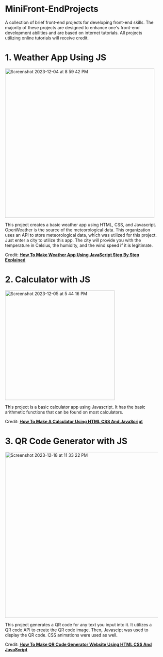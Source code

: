 # MiniFront-EndProjects
A collection of brief front-end projects for developing front-end skills. The majority of these projects are designed to enhance one's front-end development abilities and are based on internet tutorials. All projects utilizing online tutorials will receive credit.

# 1. Weather App Using JS
<img width="492" alt="Screenshot 2023-12-04 at 8 59 42 PM" src="https://github.com/ItsIzakB/MiniFront-EndProjects/assets/109478175/58765c00-c939-46db-9d01-84e2f503ecb2">


This project creates a basic weather app using HTML, CSS, and Javascript. OpenWeather is the source of the meteorological data. This organization uses an API to store meteorological data, which was utilized for this project. Just enter a city to utilize this app. The city will provide you with the temperature in Celsius, the humidity, and the wind speed if it is legitimate.

Credit: [**How To Make Weather App Using JavaScript Step By Step Explained**](https://www.youtube.com/watch?v=MIYQR-Ybrn4&list=PLjwm_8O3suyOgDS_Z8AWbbq3zpCmR-WE9&ab_channel=GreatStack)

# 2. Calculator with JS

<img width="361" alt="Screenshot 2023-12-05 at 5 44 16 PM" src="https://github.com/ItsIzakB/MiniFront-EndProjects/assets/109478175/ab5140e9-aac2-42d4-bd42-6727c3d2142f">

This project is a basic calculator app using Javascript. It has the basic arithmetic functions that can be found on most calculators.

Credit: [**How To Make A Calculator Using HTML CSS And JavaScript**](https://www.youtube.com/watch?v=MIYQR-Ybrn4&list=PLjwm_8O3suyOgDS_Z8AWbbq3zpCmR-WE9&ab_channel=GreatStack](https://www.youtube.com/watch?v=cGgLHJGyS34&ab_channel=GreatStack)https://www.youtube.com/watch?v=cGgLHJGyS34&ab_channel=GreatStack)


# 3. QR Code Generator with JS
<img width="546" alt="Screenshot 2023-12-18 at 11 33 22 PM" src="https://github.com/ItsIzakB/MiniFront-EndProjects/assets/109478175/fd0155de-df47-4d2b-a5c6-74433bc44405">

This project generates a QR code for any text you input into it. It utilizes a QR code API to create the QR code image. Then, Javascipt was used to display the QR code. CSS animations were used as well.

Credit: [**How To Make QR Code Generator Website Using HTML CSS And JavaScript**]([https://www.youtube.com/watch?v=MIYQR-Ybrn4&list=PLjwm_8O3suyOgDS_Z8AWbbq3zpCmR-WE9&ab_channel=GreatStack](https://www.youtube.com/watch?v=cGgLHJGyS34&ab_channel=GreatStack)https://www.youtube.com/watch?v=cGgLHJGyS34&ab_channel=GreatStack](https://www.youtube.com/watch?v=g1j9rR-H1lk&list=PLjwm_8O3suyOgDS_Z8AWbbq3zpCmR-WE9&index=10&ab_channel=GreatStack)https://www.youtube.com/watch?v=g1j9rR-H1lk&list=PLjwm_8O3suyOgDS_Z8AWbbq3zpCmR-WE9&index=10&ab_channel=GreatStack)

